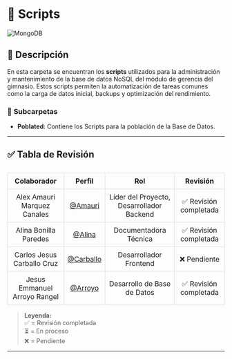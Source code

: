 # 📜 Scripts 

![MongoDB](https://img.shields.io/badge/MongoDB-47A248?style=for-the-badge&logo=mongodb&logoColor=white)

## 📌 Descripción
En esta carpeta se encuentran los **scripts** utilizados para la administración y mantenimiento de la base de datos NoSQL del módulo de gerencia del gimnasio. Estos scripts permiten la automatización de tareas comunes como la carga de datos inicial, backups y optimización del rendimiento.

### 📌 **Subcarpetas**  

- **Poblated**: Contiene los Scripts para la población de la Base de Datos. 

---

## ✅ Tabla de Revisión  

<table style="width: 100%; border-collapse: collapse; margin-top: 30px;">
  <thead>
    <tr>
      <th style="border: 1px solid #ddd; padding: 8px; text-align: center;">Colaborador</th>
      <th style="border: 1px solid #ddd; padding: 8px; text-align: center;">Perfil</th>
      <th style="border: 1px solid #ddd; padding: 8px; text-align: center;">Rol</th>
      <th style="border: 1px solid #ddd; padding: 8px; text-align: center;">Revisión</th>
    </tr>
  </thead>
  <tbody>
    <tr>
      <td style="border: 1px solid #ddd; padding: 8px; text-align: center;">Alex Amauri Marquez Canales</td>
      <td style="border: 1px solid #ddd; padding: 8px; text-align: center;"><a href="https://github.com/Alex01Dev" target="_blank">@Amauri</a></td>
      <td style="border: 1px solid #ddd; padding: 8px; text-align: center;">Líder del Proyecto, Desarrollador Backend</td>
      <td style="border: 1px solid #ddd; padding: 8px; text-align: center;">✅ Revisión completada</td>
    </tr>
    <tr>
      <td style="border: 1px solid #ddd; padding: 8px; text-align: center;">Alina Bonilla Paredes</td>
      <td style="border: 1px solid #ddd; padding: 8px; text-align: center;"><a href="https://github.com/Ali-2121" target="_blank">@Alina</a></td>
      <td style="border: 1px solid #ddd; padding: 8px; text-align: center;">Documentadora Técnica</td>
      <td style="border: 1px solid #ddd; padding: 8px; text-align: center;">✅ Revisión completada</td>
    </tr>
    <tr>
      <td style="border: 1px solid #ddd; padding: 8px; text-align: center;">Carlos Jesus Carballo Cruz</td>
      <td style="border: 1px solid #ddd; padding: 8px; text-align: center;"><a href="https://github.com/CarlosJ67" target="_blank">@Carballo</a></td>
      <td style="border: 1px solid #ddd; padding: 8px; text-align: center;">Desarrollador Frontend</td>
      <td style="border: 1px solid #ddd; padding: 8px; text-align: center;">❌ Pendiente</td>
    </tr>
    <tr>
      <td style="border: 1px solid #ddd; padding: 8px; text-align: center;">Jesus Emmanuel Arroyo Rangel</td>
      <td style="border: 1px solid #ddd; padding: 8px; text-align: center;"><a href="https://github.com/des-arrosho" target="_blank">@Arroyo</a></td>
      <td style="border: 1px solid #ddd; padding: 8px; text-align: center;">Desarrollo de Base de Datos</td>
      <td style="border: 1px solid #ddd; padding: 8px; text-align: center;">✅ Revisión completada</td>
    </tr>
  </tbody>
</table>

> **Leyenda:**  
> ✅ = Revisión completada  
> ⏳ = En proceso  
> ❌ = Pendiente  

---  
